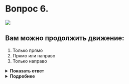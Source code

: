 # Вопрос 6.

![](https://s.drom.ru/i24235/pdd/tickets/2016/1562552064.jpg)

## Вам можно продолжить движение:

1. Только прямо
2. Прямо или направо
3. Только направо

<details>
<summary><b>Показать ответ</b></summary>
Правильный ответ: 2
</details>
<details>
<summary><b>Подробнее</b></summary>
Регулировщик в данной ситуации использует типовой сигнал - руки опущены («Грудь, спина - стена»). Безрельсовым транспортным средствам разрешается движение со стороны правого и левого бока – прямо и направо (п. 6.10). Согласно разметки 1.18, организующей движение по полосам, вы можете только повернуть направо. Но правильным является ответ «Прямо и направо», ссылающийся на абзац п. 6.15 ПДД: «Водители и пешеходы должны выполнять требования сигналов и распоряжения регулировщика, даже если они противоречат сигналам светофора, требованиям дорожных знаков или разметки».
</details>